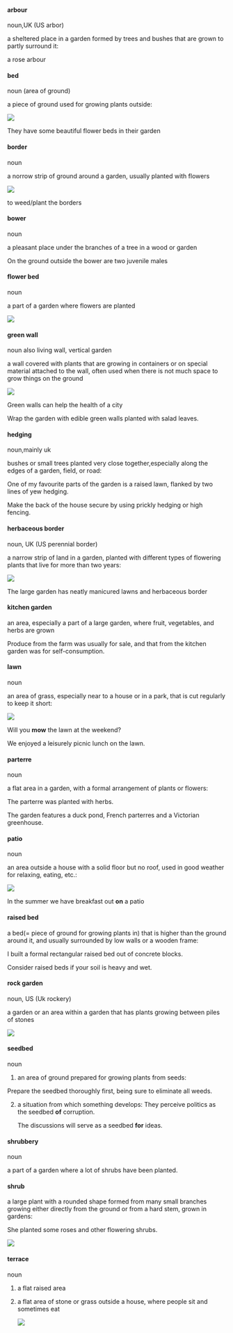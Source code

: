 #### arbour
noun,UK (US arbor)

a sheltered place in a garden formed by trees and bushes that are grown to partly surround it:

a rose arbour

#### bed
noun (area of ground)

a piece of ground used for growing plants outside:

![](./bed_noun_004_0280.jpg)

They have some beautiful flower beds in their garden

#### border
noun

a norrow strip of ground around a garden, usually planted with flowers

![](./border_noun_004_0468.jpg)

to weed/plant the borders

#### bower
noun

a pleasant place under the branches of a tree in a wood or garden

On the ground outside the bower are two juvenile males

#### flower bed
noun

a part of a garden where flowers are planted

![](./flower_noun_002_14405.jpg)

#### green wall
noun also living wall, vertical garden

a wall covered with plants that are growing in containers or on special material attached to the wall, often used when there is not much space to grow things on the ground

![](./greenw_noun_004_1417.jpg)

Green walls can help the health of a city

Wrap the garden with edible green walls planted with salad leaves.

#### hedging
noun,mainly uk

bushes or small trees planted very close together,especially along the edges of a garden, field, or road:

One of my favourite parts of the garden is a raised lawn, flanked by two lines of yew hedging.

Make the back of the house secure by using prickly hedging or high fencing.

#### herbaceous border
noun, UK (US perennial border)

a narrow strip of land in a garden, planted with different types of flowering plants that live for more than two years:

![](./herbac_noun_004_1503.jpg)

The large garden has neatly manicured lawns and herbaceous border

#### kitchen garden

an area, especially a part of a large garden, where fruit, vegetables, and herbs are grown

Produce from the farm was usually for sale, and that from the kitchen garden was for self-consumption.

#### lawn
noun

an area of grass, especially near to a house or in a park, that is cut regularly to keep it short:

![](lawn_noun_004_1682.jpg)

Will you **mow** the lawn at the weekend?

We enjoyed a leisurely picnic lunch on the lawn.

#### parterre
noun

a flat area in a garden, with a formal arrangement of plants or flowers:

The parterre was planted with herbs.

The garden features a duck pond, French parterres and a Victorian greenhouse.

#### patio
noun

an area outside a house with a solid floor but no roof, used in good weather for relaxing, eating, etc.:

![](patio_noun_002_26764.jpg)

In the summer we have breakfast out **on** a patio

#### raised bed
a bed(= piece of ground for growing plants in) that is higher than the ground around it, and usually surrounded by low walls or a wooden frame:

I built a formal rectangular raised bed out of concrete blocks.

Consider raised beds if your soil is heavy and wet.

#### rock garden
noun, US (Uk rockery)

a garden or an area within a garden that has plants growing between piles of stones

![](./rocker_noun_002_31373.jpg)

#### seedbed
noun

1. an area of ground prepared for growing plants from seeds:

Prepare the seedbed thoroughly first, being sure to eliminate all weeds.

2. a situation from which something develops:
   They perceive politics as the seedbed **of** corruption.

   The discussions will serve as a seedbed **for** ideas.

#### shrubbery
noun

a part of a garden where a lot of shrubs have been planted.

#### shrub
a large plant with a rounded shape formed from many small branches growing either directly from the ground or from a hard stem, grown in gardens:

She planted some roses and other flowering shrubs.

![](./shrub_noun_002_33630.jpg)

#### terrace
noun 

1. a flat raised area
   
2. a flat area of stone or grass outside a house, where people sit and sometimes eat
   
    ![](./terrac_noun_004_2571.jpg)






